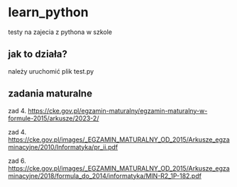 # learn_python

testy na zajecia z pythona w szkole


## jak to działa?

należy uruchomić plik test.py 

## zadania maturalne
zad 4.
https://cke.gov.pl/egzamin-maturalny/egzamin-maturalny-w-formule-2015/arkusze/2023-2/

zad 4.
https://cke.gov.pl/images/_EGZAMIN_MATURALNY_OD_2015/Arkusze_egzaminacyjne/2010/Informatyka/pr_ii.pdf

zad 6.
https://cke.gov.pl/images/_EGZAMIN_MATURALNY_OD_2015/Arkusze_egzaminacyjne/2018/formula_do_2014/informatyka/MIN-R2_1P-182.pdf
